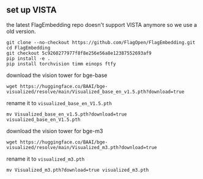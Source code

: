 ## set up VISTA 

the latest FlagEmbedding repo doesn't support VISTA anymore so we use a old version.
```
git clone --no-checkout https://github.com/FlagOpen/FlagEmbedding.git
cd FlagEmbedding
git checkout 5c9260277977f8f8e256e56a8e12387552693af9
pip install -e .
pip install torchvision timm einops ftfy
```
download the vision tower for bge-base
```
wget https://huggingface.co/BAAI/bge-visualized/resolve/main/Visualized_base_en_v1.5.pth?download=true
```
rename it to `visualized_base_en_V1.5.pth`
```
mv Visualized_base_en_v1.5.pth?download=true visualized_base_en_V1.5.pth
```
download the vision tower for bge-m3
```
wget https://huggingface.co/BAAI/bge-visualized/resolve/main/Visualized_m3.pth?download=true
```
rename it to `visualized_m3.pth`
```
mv Visualized_m3.pth?download=true visualized_m3.pth
```